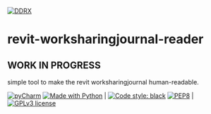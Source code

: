 [![DDRX](https://img.shields.io/badge/DD-RX-333?style=for-the-badge)](https://ddrx.ch)

# revit-worksharingjournal-reader

## WORK IN PROGRESS

simple tool to make the revit worksharingjournal human-readable.

[![pyCharm](https://img.shields.io/badge/IDE-pyCharm-yellowgreen?style=flat-square&logo=jetbrains&logoColor=white)](https://www.jetbrains.com/pycharm/) [![Made with Python](https://img.shields.io/badge/made%20with-python-yellowgreen.svg?style=flat-square&logo=python&logoColor=white)](https://www.python.org/) | [![Code style: black](https://img.shields.io/badge/code%20style-black-000000.svg?style=flat-square&logo=styled-components&logoColor=white)](https://github.com/psf/black) [![PEP8](https://img.shields.io/badge/code%20style-pep8-black.svg?style=flat-square&logo=styled-components&logoColor=white)](https://www.python.org/dev/peps/pep-0008/) | [![GPLv3 license](https://img.shields.io/badge/License-GPLv3-blue.svg?style=flat-square&logo=gnu&logoColor=white)](https://www.gnu.org/licenses/gpl-3.0.en.html)